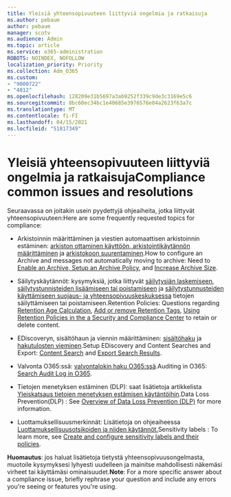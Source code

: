 ```yaml
---
title: Yleisiä yhteensopivuuteen liittyviä ongelmia ja ratkaisuja
ms.author: pebaum
author: pebaum
manager: scotv
ms.audience: Admin
ms.topic: article
ms.service: o365-administration
ROBOTS: NOINDEX, NOFOLLOW
localization_priority: Priority
ms.collection: Adm_O365
ms.custom:
- "9000722"
- "4812"
ms.openlocfilehash: 128209e31b5697a3ab9252f339c9de3c3169e5c6
ms.sourcegitcommit: 8bc60ec34bc1e40685e3976576e04a2623f63a7c
ms.translationtype: MT
ms.contentlocale: fi-FI
ms.lasthandoff: 04/15/2021
ms.locfileid: "51817349"
---
```

# <a name="compliance-common-issues-and-resolutions"></a><span data-ttu-id="be0dc-102">Yleisiä yhteensopivuuteen liittyviä ongelmia ja ratkaisuja</span><span class="sxs-lookup"><span data-stu-id="be0dc-102">Compliance common issues and resolutions</span></span>

<span data-ttu-id="be0dc-103">Seuraavassa on joitakin usein pyydettyjä ohjeaiheita, jotka liittyvät yhteensopivuuteen:</span><span class="sxs-lookup"><span data-stu-id="be0dc-103">Here are some frequently requested topics for compliance:</span></span>

- <span data-ttu-id="be0dc-104">Arkistoinnin määrittäminen ja viestien automaattisen arkistoinnin estäminen: [arkiston ottaminen käyttöön, arkistointikäytännön määrittäminen](https://docs.microsoft.com/microsoft-365/compliance/enable-archive-mailboxes?view=o365-worldwide) ja [arkistokoon suurentaminen](https://docs.microsoft.com/microsoft-365/compliance/enable-unlimited-archiving?view=o365-worldwide).</span><span class="sxs-lookup"><span data-stu-id="be0dc-104">How to configure an Archive and messages not automatically moving to archive: Need to [Enable an Archive, Setup an Archive Policy](https://docs.microsoft.com/microsoft-365/compliance/enable-archive-mailboxes?view=o365-worldwide), and [Increase Archive Size](https://docs.microsoft.com/microsoft-365/compliance/enable-unlimited-archiving?view=o365-worldwide).</span></span>

- <span data-ttu-id="be0dc-105">Säilytyskäytännöt: kysymyksiä, jotka liittyvät [säilytysiän laskemiseen](https://docs.microsoft.com/exchange/security-and-compliance/messaging-records-management/retention-age), [säilytystunnisteiden lisäämiseen tai poistamiseen](https://docs.microsoft.com/exchange/security-and-compliance/messaging-records-management/add-or-remove-retention-tags) ja [säilytystunnusteiden käyttämiseen suojaus- ja yhteensopivuuskeskuksessa](https://docs.microsoft.com/microsoft-365/compliance/retention-policies?view=o365-worldwide) tietojen säilyttämiseen tai poistamiseen.</span><span class="sxs-lookup"><span data-stu-id="be0dc-105">Retention Policies: Questions regarding [Retention Age Calculation](https://docs.microsoft.com/exchange/security-and-compliance/messaging-records-management/retention-age), [Add or remove Retention Tags](https://docs.microsoft.com/exchange/security-and-compliance/messaging-records-management/add-or-remove-retention-tags), [Using Retention Policies in the a Security and Compliance Center](https://docs.microsoft.com/microsoft-365/compliance/retention-policies?view=o365-worldwide) to retain or delete content.</span></span>

- <span data-ttu-id="be0dc-106">EDiscoveryn, sisältöhaun ja viennin määrittäminen: [sisältöhaku](https://docs.microsoft.com/microsoft-365/compliance/search-for-content?view=o365-worldwide) ja [hakutulosten vieminen](https://docs.microsoft.com/microsoft-365/compliance/export-search-results?view=o365-worldwide).</span><span class="sxs-lookup"><span data-stu-id="be0dc-106">Setup EDiscovery and Content Searches and Export: [Content Search](https://docs.microsoft.com/microsoft-365/compliance/search-for-content?view=o365-worldwide) and [Export Search Results](https://docs.microsoft.com/microsoft-365/compliance/export-search-results?view=o365-worldwide).</span></span>

- <span data-ttu-id="be0dc-107">Valvonta O365:ssä: [valvontalokin haku O365:ssä](https://docs.microsoft.com/microsoft-365/compliance/search-the-audit-log-in-security-and-compliance?view=o365-worldwide).</span><span class="sxs-lookup"><span data-stu-id="be0dc-107">Auditing in O365: [Search Audit Log in O365](https://docs.microsoft.com/microsoft-365/compliance/search-the-audit-log-in-security-and-compliance?view=o365-worldwide).</span></span>

- <span data-ttu-id="be0dc-108">Tietojen menetyksen estäminen (DLP): saat lisätietoja artikkelista [Yleiskatsaus tietojen menetyksen estämisen käytäntöihin](https://docs.microsoft.com/microsoft-365/compliance/data-loss-prevention-policies?view=o365-worldwide).</span><span class="sxs-lookup"><span data-stu-id="be0dc-108">Data Loss Prevention(DLP) : See [Overview of Data Loss Prevention (DLP)](https://docs.microsoft.com/microsoft-365/compliance/data-loss-prevention-policies?view=o365-worldwide) for more information.</span></span>
 
- <span data-ttu-id="be0dc-109">Luottamuksellisuusmerkinnät: Lisätietoja on ohjeaiheessa [Luottamuksellisuusotsikoiden ja niiden käytännöt.](https://docs.microsoft.com/microsoft-365/compliance/create-sensitivity-labels)</span><span class="sxs-lookup"><span data-stu-id="be0dc-109">Sensitivity labels : To learn more, see [Create and configure sensitivity labels and their policies](https://docs.microsoft.com/microsoft-365/compliance/create-sensitivity-labels).</span></span>

<span data-ttu-id="be0dc-110">**Huomautus**: jos haluat lisätietoja tietystä yhteensopivuusongelmasta, muotoile kysymyksesi lyhyesti uudelleen ja mainitse mahdollisesti näkemäsi virheet tai käyttämäsi ominaisuudet.</span><span class="sxs-lookup"><span data-stu-id="be0dc-110">**Note**: For a more specific answer about a compliance issue, briefly rephrase your question and include any errors you're seeing or features you're using.</span></span>
